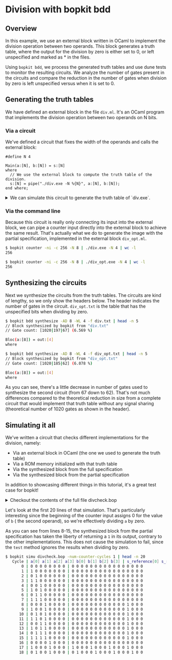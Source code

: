 # Division with bopkit bdd

## Overview

In this example, we use an external block written in OCaml to implement the
division operation between two operands. This block generates a truth table,
where the output for the division by zero is either set to 0, or left
unspecified and marked as * in the files.

Using `bopkit bdd`, we process the generated truth tables and use dune tests to
monitor the resulting circuits. We analyze the number of gates present in the
circuits and compare the reduction in the number of gates when division by zero
is left unspecified versus when it is set to 0.

## Generating the truth tables

We have defined an external block in the file `div.ml`. It's an OCaml program
that implements the division operation between two operands on N bits.

### Via a circuit

We've defined a circuit that fixes the width of the operands and calls the
external block:

<!-- $MDX file=generate.bop -->
```bopkit
#define N 4

Main(a:[N], b:[N]) = s:[N]
where
  // We use the external block to compute the truth table of the division.
  s:[N] = pipe("./div.exe -N %{N}", a:[N], b:[N]);
end where;
```

<details>
<summary>
We can simulate this circuit to generate the truth table of `div.exe`.
</summary>

```sh
$ bopkit simu generate.bop -num-counter-cycle 1 -o | tail -n 20
0000
0000
1000
1000
0000
0000
0000
0000
0000
0000
0000
0000
0000
0000
0000
0000
0000
0000
0000
1000
```

</details>

### Via the command line

Because this circuit is really only connecting its input into the external
block, we can pipe a counter input directly into the external block to achieve
the same result. That's actually what we do to generate the image with the
partial specification, implemented in the external block `div_opt.ml`.

```sh
$ bopkit counter -ni -c 256 -N 8 | ./div.exe -N 4 | wc -l
256
```

```sh
$ bopkit counter -ni -c 256 -N 8 | ./div_opt.exe -N 4 | wc -l
256
```

## Synthesizing the circuits

Next we synthesize the circuits from the truth tables. The circuits are kind of
lengthy, so we only show the headers below. The header indicates the number of
gates in the circuit. `div_opt.txt` is the table that has the unspecified bits
when dividing by zero.

```sh
$ bopkit bdd synthesize -AD 8 -WL 4 -f div.txt | head -n 5
// Block synthesized by bopkit from "div.txt"
// Gate count: [1020|197|67] (6.569 %)

Bloc(a:[8]) = out:[4]
where
```

```sh
$ bopkit bdd synthesize -AD 8 -WL 4 -f div_opt.txt | head -n 5
// Block synthesized by bopkit from "div_opt.txt"
// Gate count: [1020|185|62] (6.078 %)

Bloc(a:[8]) = out:[4]
where
```

As you can see, there's a little decrease in number of gates used to synthesize
the second circuit (from 67 down to 62). That's not much differences compared to
the theoretical reduction in size from a complete circuit that would implement
that truth table without any signal sharing (theoretical number of 1020 gates as
shown in the header).

## Simulating it all

We've written a circuit that checks different implementations for the division, namely:

- Via an external block in OCaml (the one we used to generate the truth table)
- Via a ROM memory initialized with that truth table
- Via the synthesized block from the full specification
- Via the synthesized block from the partial specification

In addition to showcasing different things in this tutorial, it's a great test
case for bopkit!

<details>
<summary>
Checkout the contents of the full file divcheck.bop
</summary>

<!-- $MDX file=divcheck.bop -->
```bopkit
// A first candidate: the bdd block synthesized from the complete specification.
#include "div.bop"

#define N 4

// A second candidate: a ROM memory that imports the truth table directly.
ROM div (8, 4) = file("div.txt")

// An external block from which we'll use the [test] method for unit testing
// the different means of computing the division.
external div "./div.exe -N %{N}"
  def test "test"
end external;

Main(a:[N], b:[N]) = (s_reference:[4], s_rom:[4], s_bdd:[4], s_bdd_star:[4])
where
  // The reference result coming from the OCaml block.
  s_reference:[N] = $div(a:[N], b:[N]);

  // Via the ROM memory
  s_rom:[N] = rom_div(a:[N], b:[N]);

  // Via the bdd
  s_bdd:[N] = Bloc(a:[N], b:[N]);

  // Via the bdd with partial specification
  s_bdd_star:[N] = pipe("bopkit simu div_opt.bop -p", a:[N], b:[N]);

  // We test all results with the external block method [test].
  $div.test(a:[N], b:[N], s_rom:[N]);
  $div.test(a:[N], b:[N], s_bdd:[N]);
  $div.test(a:[N], b:[N], s_bdd_star:[N]);
end where;
```

</details>

Let's look at the first 20 lines of that simulation. That's particularly
interesting since the beginning of the counter input assigns 0 for the value of
`b` ( the second operand), so we're effectively dividing `a` by zero.

As you can see from lines 8-15, the synthesized block from the partial
specification has taken the liberty of returning a `1` in its output, contrary
to the other implementations. This does not cause the simulation to fail, since
the `test` method ignores the results when dividing by zero.

```sh
$ bopkit simu divcheck.bop -num-counter-cycles 1 | head -n 20
   Cycle | a[0] a[1] a[2] a[3] b[0] b[1] b[2] b[3] | s_reference[0] s_reference[1] s_reference[2] s_reference[3] s_rom[0] s_rom[1] s_rom[2] s_rom[3] s_bdd[0] s_bdd[1] s_bdd[2] s_bdd[3] s_bdd_star[0] s_bdd_star[1] s_bdd_star[2] s_bdd_star[3]
       0 | 0 0 0 0 0 0 0 0 | 0 0 0 0 0 0 0 0 0 0 0 0 0 0 0 0
       1 | 1 0 0 0 0 0 0 0 | 0 0 0 0 0 0 0 0 0 0 0 0 0 0 0 0
       2 | 0 1 0 0 0 0 0 0 | 0 0 0 0 0 0 0 0 0 0 0 0 0 0 0 0
       3 | 1 1 0 0 0 0 0 0 | 0 0 0 0 0 0 0 0 0 0 0 0 0 0 0 0
       4 | 0 0 1 0 0 0 0 0 | 0 0 0 0 0 0 0 0 0 0 0 0 0 0 0 0
       5 | 1 0 1 0 0 0 0 0 | 0 0 0 0 0 0 0 0 0 0 0 0 0 0 0 0
       6 | 0 1 1 0 0 0 0 0 | 0 0 0 0 0 0 0 0 0 0 0 0 0 0 0 0
       7 | 1 1 1 0 0 0 0 0 | 0 0 0 0 0 0 0 0 0 0 0 0 0 0 0 0
       8 | 0 0 0 1 0 0 0 0 | 0 0 0 0 0 0 0 0 0 0 0 0 1 0 0 0
       9 | 1 0 0 1 0 0 0 0 | 0 0 0 0 0 0 0 0 0 0 0 0 1 0 0 0
      10 | 0 1 0 1 0 0 0 0 | 0 0 0 0 0 0 0 0 0 0 0 0 1 0 0 0
      11 | 1 1 0 1 0 0 0 0 | 0 0 0 0 0 0 0 0 0 0 0 0 1 0 0 0
      12 | 0 0 1 1 0 0 0 0 | 0 0 0 0 0 0 0 0 0 0 0 0 1 0 0 0
      13 | 1 0 1 1 0 0 0 0 | 0 0 0 0 0 0 0 0 0 0 0 0 1 0 0 0
      14 | 0 1 1 1 0 0 0 0 | 0 0 0 0 0 0 0 0 0 0 0 0 1 0 0 0
      15 | 1 1 1 1 0 0 0 0 | 0 0 0 0 0 0 0 0 0 0 0 0 1 0 0 0
      16 | 0 0 0 0 1 0 0 0 | 0 0 0 0 0 0 0 0 0 0 0 0 0 0 0 0
      17 | 1 0 0 0 1 0 0 0 | 1 0 0 0 1 0 0 0 1 0 0 0 1 0 0 0
      18 | 0 1 0 0 1 0 0 0 | 0 1 0 0 0 1 0 0 0 1 0 0 0 1 0 0
```
